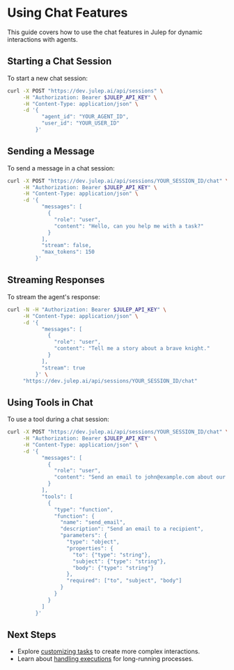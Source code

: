 # Using Chat Features

This guide covers how to use the chat features in Julep for dynamic interactions with agents.

## Starting a Chat Session

To start a new chat session:

```bash
curl -X POST "https://dev.julep.ai/api/sessions" \
     -H "Authorization: Bearer $JULEP_API_KEY" \
     -H "Content-Type: application/json" \
     -d '{
           "agent_id": "YOUR_AGENT_ID",
           "user_id": "YOUR_USER_ID"
         }'
```

## Sending a Message

To send a message in a chat session:

```bash
curl -X POST "https://dev.julep.ai/api/sessions/YOUR_SESSION_ID/chat" \
     -H "Authorization: Bearer $JULEP_API_KEY" \
     -H "Content-Type: application/json" \
     -d '{
           "messages": [
             {
               "role": "user",
               "content": "Hello, can you help me with a task?"
             }
           ],
           "stream": false,
           "max_tokens": 150
         }'
```

## Streaming Responses

To stream the agent's response:

```bash
curl -N -H "Authorization: Bearer $JULEP_API_KEY" \
     -H "Content-Type: application/json" \
     -d '{
           "messages": [
             {
               "role": "user",
               "content": "Tell me a story about a brave knight."
             }
           ],
           "stream": true
         }' \
     "https://dev.julep.ai/api/sessions/YOUR_SESSION_ID/chat"
```

## Using Tools in Chat

To use a tool during a chat session:

```bash
curl -X POST "https://dev.julep.ai/api/sessions/YOUR_SESSION_ID/chat" \
     -H "Authorization: Bearer $JULEP_API_KEY" \
     -H "Content-Type: application/json" \
     -d '{
           "messages": [
             {
               "role": "user",
               "content": "Send an email to john@example.com about our meeting tomorrow."
             }
           ],
           "tools": [
             {
               "type": "function",
               "function": {
                 "name": "send_email",
                 "description": "Send an email to a recipient",
                 "parameters": {
                   "type": "object",
                   "properties": {
                     "to": {"type": "string"},
                     "subject": {"type": "string"},
                     "body": {"type": "string"}
                   },
                   "required": ["to", "subject", "body"]
                 }
               }
             }
           ]
         }'
```

## Next Steps

- Explore [customizing tasks](./customizing_tasks.md) to create more complex interactions.
- Learn about [handling executions](./handling_executions.md) for long-running processes.
